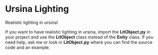 # Ursina Lighting
Realistic lighting in ursina!

If you want to have realistic lighting in ursina, import the **LitObject.py** in your project and use the **LitObject** class instead of the **Enity** class.
If you need help, ask me or look in **LitObject.py** where you can find the source code and an example.
